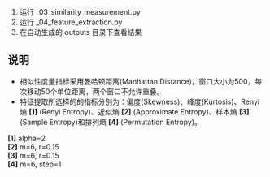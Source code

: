 1. 运行 _03_similarity_measurement.py
2. 运行 _04_feature_extraction.py
3. 在自动生成的 outputs 目录下查看结果

## 说明
* 相似性度量指标采用曼哈顿距离(Manhattan Distance)，窗口大小为500，每次移动50个单位距离，两个窗口不允许重叠。
* 特征提取所选择的的指标分别为：偏度(Skewness)、峰度(Kurtosis)、Renyi熵 __[1]__ (Renyi Entropy)、近似熵 __[2]__ (Approximate Entropy)、样本熵 __[3]__ (Sample Entropy)和排列熵 __[4]__ (Permutation Entropy)。

__[1]__ alpha=2  
__[2]__ m=6, r=0.15  
__[3]__ m=6, r=0.15  
__[4]__ m=6, step=1